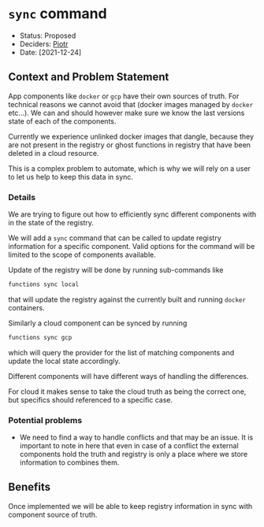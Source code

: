 # `sync` command

* Status: Proposed
* Deciders: [Piotr]
* Date: [2021-12-24]

## Context and Problem Statement

App components like `docker` or `gcp` have their own sources of truth. For technical reasons we cannot avoid that (docker images managed by `docker` etc...). We can and should however make sure we know the last versions state of each of the components.

Currently we experience unlinked docker images that dangle, because they are not present in the registry or ghost functions in registry that have been deleted in a cloud resource.

This is a complex problem to automate, which is why we will rely on a user to let us help to keep this data in sync.

### Details

We are trying to figure out how to efficiently sync different components with in the state of the registry.

We will add a `sync` command that can be called to update registry information for a specific component. Valid options for the command will be limited to the scope of components available.

Update of the registry will be done by running sub-commands like

```bash
functions sync local
```

that will update the registry against the currently built and running `docker` containers.

Similarly a cloud component can be synced by running

```bash
functions sync gcp
```

which will query the provider for the list of matching components and update the local state accordingly.

Different components will have different ways of handling the differences.

For cloud it makes sense to take the cloud truth as being the correct one, but specifics should referenced to a specific case.

### Potential problems

* We need to find a way to handle conflicts and that may be an issue. It is important to note in here that even in case of a conflict the external components hold the truth and registry is only a place where we store information to combines them.

## Benefits

Once implemented we will be able to keep registry information in sync with component source of truth.

<!-- Identifiers, in alphabetical order -->

[Piotr]: https://github.com/Katolus
